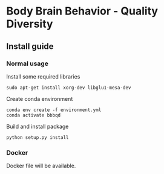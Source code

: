 # Body Brain Behavior - Quality Diversity

## Install guide

### Normal usage
Install some required libraries
```
sudo apt-get install xorg-dev libglu1-mesa-dev
```
Create conda environment
```
conda env create -f environment.yml
conda activate bbbqd
```
Build and install package
```
python setup.py install
```


### Docker
Docker file will be available.
